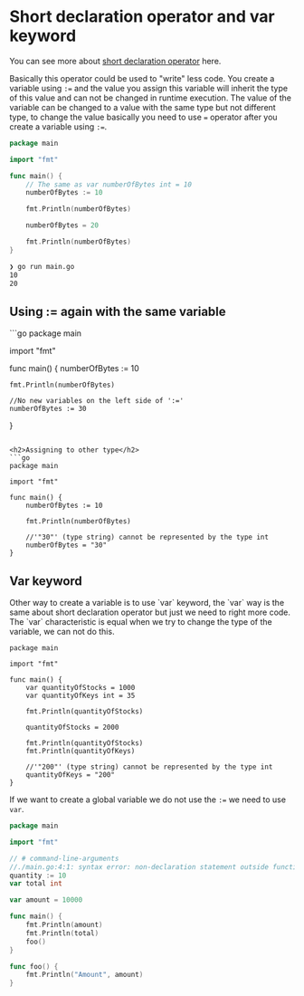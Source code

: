 <h1>Short declaration operator and var keyword</h1>

You can see more about [short declaration operator](https://www.geeksforgeeks.org/short-variable-declaration-operator-in-go/#:~:text=Short%20Variable%20Declaration%20Operator(%3A%3D)%20in%20Golang%20is%20used,the%20scope%20of%20the%20variables.) here.

Basically this operator could be used to "write" less code.
You create a variable using `:=` and the value you assign this variable will inherit the type of this value and can not be changed in runtime execution.
The value of the variable can be changed to a value with the same type but not different type, to change the value basically you need to use `=` operator after you create a variable using `:=`.

```go
package main

import "fmt"

func main() {
	// The same as var numberOfBytes int = 10
	numberOfBytes := 10

	fmt.Println(numberOfBytes)

	numberOfBytes = 20

	fmt.Println(numberOfBytes)
}
```

```bash
❯ go run main.go
10
20
```

<h2>Using := again with the same variable</h2>
```go
package main

import "fmt"

func main() {
	numberOfBytes := 10

	fmt.Println(numberOfBytes)
	
	//No new variables on the left side of ':='
	numberOfBytes := 30
}
```

<h2>Assigning to other type</h2>
```go
package main

import "fmt"

func main() {
	numberOfBytes := 10

	fmt.Println(numberOfBytes)

	//'"30"' (type string) cannot be represented by the type int
	numberOfBytes = "30"
}
```

<h2>Var keyword</h2>
Other way to create a variable is to use `var` keyword, the `var` way is the same about short declaration operator but just we need to right more code.
The `var` characteristic is equal when we try to change the type of the variable, we can not do this.

```
package main

import "fmt"

func main() {
	var quantityOfStocks = 1000
	var quantityOfKeys int = 35

	fmt.Println(quantityOfStocks)

	quantityOfStocks = 2000

	fmt.Println(quantityOfStocks)
	fmt.Println(quantityOfKeys)
	
	//'"200"' (type string) cannot be represented by the type int
	quantityOfKeys = "200"
}
```

If we want to create a global variable we do not use the `:=` we need to use `var`.
```go
package main

import "fmt"

// # command-line-arguments
//./main.go:4:1: syntax error: non-declaration statement outside function body
quantity := 10
var total int

var amount = 10000

func main() {
	fmt.Println(amount)
	fmt.Println(total)
	foo()
}

func foo() {
	fmt.Println("Amount", amount)
}
```
